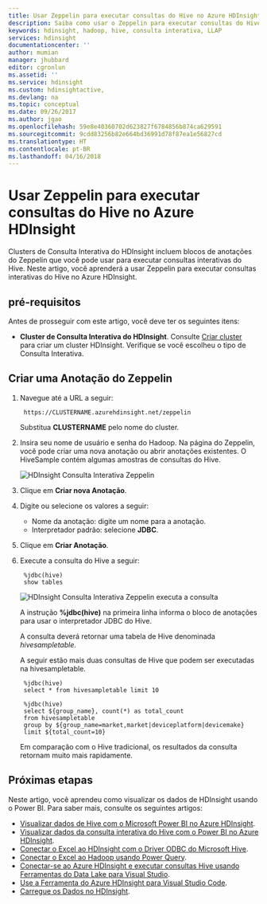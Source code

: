 ```yaml
---
title: Usar Zeppelin para executar consultas do Hive no Azure HDInsight | Microsoft Docs
description: Saiba como usar o Zeppelin para executar consultas do Hive.
keywords: hdinsight, hadoop, hive, consulta interativa, LLAP
services: hdinsight
documentationcenter: ''
author: mumian
manager: jhubbard
editor: cgronlun
ms.assetid: ''
ms.service: hdinsight
ms.custom: hdinsightactive,
ms.devlang: na
ms.topic: conceptual
ms.date: 09/26/2017
ms.author: jgao
ms.openlocfilehash: 59e8e40360702d623827f6784856b874ca629591
ms.sourcegitcommit: 9cdd83256b82e664bd36991d78f87ea1e56827cd
ms.translationtype: HT
ms.contentlocale: pt-BR
ms.lasthandoff: 04/16/2018
---
```

# <a name="use-zeppelin-to-run-hive-queries-in-azure-hdinsight"></a>Usar Zeppelin para executar consultas do Hive no Azure HDInsight 

Clusters de Consulta Interativa do HDInsight incluem blocos de anotações do Zeppelin que você pode usar para executar consultas interativas do Hive. Neste artigo, você aprenderá a usar Zeppelin para executar consultas interativas do Hive no Azure HDInsight. 

## <a name="prerequisites"></a>pré-requisitos
Antes de prosseguir com este artigo, você deve ter os seguintes itens:

* **Cluster de Consulta Interativa do HDInsight**. Consulte [Criar cluster](hadoop/apache-hadoop-linux-tutorial-get-started.md#create-cluster) para criar um cluster HDInsight.  Verifique se você escolheu o tipo de Consulta Interativa. 

## <a name="create-a-zeppelin-note"></a>Criar uma Anotação do Zeppelin

1. Navegue até a URL a seguir:

        https://CLUSTERNAME.azurehdinsight.net/zeppelin
    Substitua **CLUSTERNAME** pelo nome do cluster.

2. Insira seu nome de usuário e senha do Hadoop. Na página do Zeppelin, você pode criar uma nova anotação ou abrir anotações existentes. O HiveSample contém algumas amostras de consultas do Hive.  

    ![HDInsight Consulta Interativa Zeppelin](./media/hdinsight-connect-hive-zeppelin/hdinsight-hive-zeppelin.png)
3. Clique em **Criar nova Anotação**.
4. Digite ou selecione os valores a seguir:

    - Nome da anotação: digite um nome para a anotação.
    - Interpretador padrão: selecione **JDBC**.

5. Clique em **Criar Anotação**.
6. Execute a consulta do Hive a seguir:

        %jdbc(hive)
        show tables

    ![HDInsight Consulta Interativa Zeppelin executa a consulta](./media/hdinsight-connect-hive-zeppelin/hdinsight-hive-zeppelin-query.png)

    A instrução **%jdbc(hive)** na primeira linha informa o bloco de anotações para usar o interpretador JDBC do Hive.

    A consulta deverá retornar uma tabela de Hive denominada *hivesampletable*.

    A seguir estão mais duas consultas de Hive que podem ser executadas na hivesampletable. 

        %jdbc(hive)
        select * from hivesampletable limit 10

        %jdbc(hive)
        select ${group_name}, count(*) as total_count
        from hivesampletable
        group by ${group_name=market,market|deviceplatform|devicemake}
        limit ${total_count=10}

    Em comparação com o Hive tradicional, os resultados da consulta retornam muito mais rapidamente.


## <a name="next-steps"></a>Próximas etapas
Neste artigo, você aprendeu como visualizar os dados de HDInsight usando o Power BI.  Para saber mais, consulte os seguintes artigos:

* [Visualizar dados de Hive com o Microsoft Power BI no Azure HDInsight](hadoop/apache-hadoop-connect-hive-power-bi.md).
* [Visualizar dados da consulta interativa do Hive com o Power BI no Azure HDInsight](./interactive-query/apache-hadoop-connect-hive-power-bi-directquery.md).
* [Conectar o Excel ao HDInsight com o Driver ODBC do Microsoft Hive](hadoop/apache-hadoop-connect-excel-hive-odbc-driver.md).
* [Conectar o Excel ao Hadoop usando Power Query](hadoop/apache-hadoop-connect-excel-power-query.md).
* [Conectar-se ao Azure HDInsight e executar consultas Hive usando Ferramentas do Data Lake para Visual Studio](hadoop/apache-hadoop-visual-studio-tools-get-started.md).
* [Use a Ferramenta do Azure HDInsight para Visual Studio Code](hdinsight-for-vscode.md).
* [Carregue os Dados no HDInsight](./hdinsight-upload-data.md).
